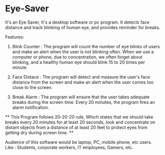 # Eye-Saver

It's an Eye Saver, It's a desktop software or pc program. It detects face distance and track blinking of human eye, and provides reminder for breaks.

Features:

1. Blink Counter : The program will count the number of eye blinks of users and make an alert when the user is not blinking often. When we use a computer or phone, due to concentration, we often forget about blinking, and a healthy human eye should blink 15 to 20 times per minute.

2. Face Distace : The program will detect and measure the user's face distance from the screen and make an alert when the user comes too close to the screen.

3. Break Alarm : The program will ensure that the user takes adequate breaks during the screen time. Every 20 minutes, the program fires an alarm notification.

** This Program follows 20-20-20 rule, Which states that we should take breaks every 20 minutes for at least 20 seconds, look and concentrate on distant objects from a distance of at least 20 feet to protect eyes from getting dry during screen time. **

Audience of this software would be laptop, PC, mobile phone, etc users.  Like : Students, corporate workers, IT employees, Gamers, etc.
